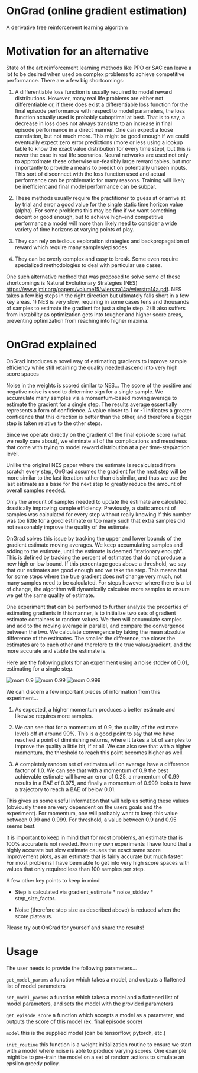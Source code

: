 # OnGrad (online gradient estimation)
A derivative free reinforcement learning algorithm

# Motivation for an alternative

State of the art reinforcement learning methods like PPO or SAC can leave a lot to be desired when used on complex problems to achieve competitive performance. There are a few big shortcomings:

1) A differentiable loss function is usually required to model reward distributions. However, many real life problems are either not differentiable or, if there does exist a differentiable loss function for the final episode performance with respect to model parameters, the loss function actually used is probably suboptimal at best. That is to say, a decrease in loss does not always translate to an increase in final episode performance in a direct manner. One can expect a loose correlation, but not much more. This might be good enough if we could eventually expect zero error predictions (more or less using a lookup table to know the exact value distribution for every time step), but this is never the case in real life scenarios. Neural networks are used not only to approximate these otherwise un-feasibly large reward tables, but mor importantly to provide a means to predict on potentially unseen inputs. This sort of disconnect with the loss function used and actual performance can be problematic for many reasons. Training will likely be inefficient and final model performance can be subpar.

2) These methods usually require the practitioner to guess at or arrive at by trial and error a good value for the single static time horizon value (alpha). For some problems this may be fine if we want something decent or good enough, but to achieve high-end competitive performance a model will more than likely need to consider a wide variety of time horizons at varying points of play.

3) They can rely on tedious exploration strategies and backpropagation of reward which require many samples/episodes.

4) They can be overly complex and easy to break. Some even require specialized methodologies to deal with particular use cases.

One such alternative method that was proposed to solve some of these shortcomings is Natural Evolutionary Strategies (NES) https://www.jmlr.org/papers/volume15/wierstra14a/wierstra14a.pdf. NES takes a few big steps in the right direction but ultimately falls short in a few key areas. 1) NES is very slow, requiring in some cases tens and thousands of samples to estimate the gradient for just a single step. 2) It also suffers from instability as optimization gets into tougher and higher score areas, preventing optimization from reaching into higher maxima.

# OnGrad explained

OnGrad introduces a novel way of estimating gradients to improve sample efficiency while still retaining the quality needed ascend into very high score spaces

Noise in the weights is scored similar to NES... The score of the positive and negative noise is used to determine sign for a single sample. We accumulate many samples via a momentum-based moving average to estimate the gradient for a single step. The results average essentially represents a form of confidence. A value closer to 1 or -1 indicates a greater confidence that this direction is better than the other, and therefore a bigger step is taken relative to the other steps.

Since we operate directly on the gradient of the final episode score (what we really care about), we eliminate all of the complications and messiness that come with trying to model reward distribution at a per time-step/action level.

Unlike the original NES paper where the estimate is recalculated from scratch every step, OnGrad assumes the gradient for the next step will be more similar to the last iteration rather than dissimilar, and thus we use the last estimate as a base for the next step to greatly reduce the amount of overall samples needed.

Only the amount of samples needed to update the estimate are calculated, drastically improving sample efficiency. Previously, a static amount of samples was calculated for every step without really knowing if this number was too little for a good estimate or too many such that extra samples did not reasonably improve the quality of the estimate.

OnGrad solves this issue by tracking the upper and lower bounds of the gradient estimate moving averages. We keep accumulating samples and adding to the estimate, until the estimate is deemed “stationary enough”. This is defined by tracking the percent of estimates that do not produce a new high or low bound. If this percentage goes above a threshold, we say that our estimates are good enough and we take the step. This means that for some steps where the true gradient does not change very much, not many samples need to be calculated. For steps however where there is a lot of change, the algorithm will dynamically calculate more samples to ensure we get the same quality of estimate.

One experiment that can be performed to further analyze the properties of estimating gradients in this manner, is to initialize two sets of gradient estimate containers to random values. We then will accumulate samples and add to the moving average in parallel, and compare the convergence between the two. We calculate convergence by taking the mean absolute difference of the estimates. The smaller the difference, the closer the estimates are to each other and therefore to the true value/gradient, and the more accurate and stable the estimate is.

Here are the following plots for an experiment using a noise stddev of 0.01, estimating for a single step.

![mom 0.9](https://github.com/ben-arnao/OnGrad/blob/main/images/test_0.9.png?raw=true)
![mom 0.99](https://github.com/ben-arnao/OnGrad/blob/main/images/test_0.99.png?raw=true)
![mom 0.999](https://github.com/ben-arnao/OnGrad/blob/main/images/test_0.999.png?raw=true)

We can discern a few important pieces of information from this experiment...

1) As expected, a higher momentum produces a better estimate and likewise requires more samples.

2) We can see that for a momentum of 0.9, the quality of the estimate levels off at around 90%. This is a good point to say that we have reached a point of diminishing returns, where it takes a lot of samples to improve the quality a little bit, if at all. We can also see that with a higher momentum, the threshold to reach this point becomes higher as well.

3) A completely random set of estimates will on average have a difference factor of 1.0. We can see that with a momentum of 0.9 the best achievable estimate will have an error of 0.25, a momentum of 0.99 results in a BAE of 0.075, and finally a momentum of 0.999 looks to have a trajectory to reach a BAE of below 0.01.

This gives us some useful information that will help us setting these values (obviously these are very dependent on the users goals and the experiment). For momentum, one will probably want to keep this value between 0.99 and 0.999. For threshold, a value between 0.9 and 0.95 seems best.

It is important to keep in mind that for most problems, an estimate that is 100% accurate is not needed. From my own experiments I have found that a highly accurate but slow estimate causes the exact same score improvement plots, as an estimate that is fairly accurate but much faster. For most problems I have been able to get into very high score spaces with values that only required less than 100 samples per step.

A few other key points to keep in mind

* Step is calculated via gradient_estimate * noise_stddev * step_size_factor.

* Noise (therefore step size as described above) is reduced when the score plateaus.

Please try out OnGrad for yourself and share the results!

# Usage

The user needs to provide the following parameters...

```get_model_params``` a function which takes a model, and outputs a flattened list of model parameters

```set_model_params``` a function which takes a model and a flattened list of model parameters, and sets the model with the provided parameters

```get_episode_score``` a function which accepts a model as a parameter, and outputs the score of this model (ex. final episode score)

```model``` this is the supplied model (can be tensorflow, pytorch, etc.)

```init_routine``` this function is a weight initialization routine to ensure we start with a model where noise is able to produce varying scores. One example might be to pre-train the model on a set of random actions to simulate an epsilon greedy policy.

